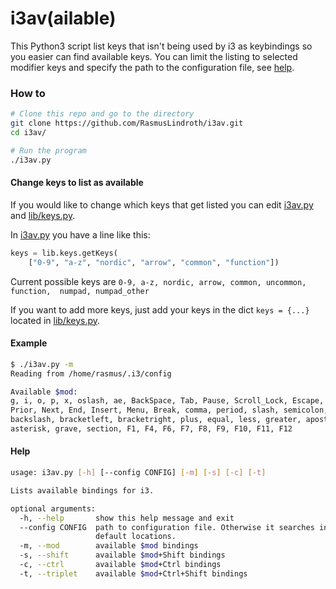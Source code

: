 # i3av(ailable)

This Python3 script list keys that isn't being used by i3 as keybindings so you 
easier can find available keys.
You can limit the listing to selected modifier keys and 
specify the path to the configuration file, see [help](#help).

### How to
````bash
# Clone this repo and go to the directory
git clone https://github.com/RasmusLindroth/i3av.git
cd i3av/

# Run the program
./i3av.py
````

#### Change keys to list as available

If you would like to change which keys that get listed you can 
edit [i3av.py](./i3av.py) and [lib/keys.py](./lib/keys.py).

In [i3av.py](./i3av.py) you have a line like this:

````Python
keys = lib.keys.getKeys(
    ["0-9", "a-z", "nordic", "arrow", "common", "function"])
````

Current possible keys are `0-9, a-z, nordic, arrow, common, uncommon, function, 
numpad, numpad_other`

If you want to add more keys, just add your keys in the dict `keys = {...}`
located in  [lib/keys.py](./lib/keys.py).

#### Example

````bash
$ ./i3av.py -m
Reading from /home/rasmus/.i3/config

Available $mod:
g, i, o, p, x, oslash, ae, BackSpace, Tab, Pause, Scroll_Lock, Escape, Delete,
Prior, Next, End, Insert, Menu, Break, comma, period, slash, semicolon,
backslash, bracketleft, bracketright, plus, equal, less, greater, apostrophe,
asterisk, grave, section, F1, F4, F6, F7, F8, F9, F10, F11, F12
````

#### Help
````bash
usage: i3av.py [-h] [--config CONFIG] [-m] [-s] [-c] [-t]

Lists available bindings for i3.

optional arguments:
  -h, --help       show this help message and exit
  --config CONFIG  path to configuration file. Otherwise it searches in
                   default locations.
  -m, --mod        available $mod bindings
  -s, --shift      available $mod+Shift bindings
  -c, --ctrl       available $mod+Ctrl bindings
  -t, --triplet    available $mod+Ctrl+Shift bindings
````
